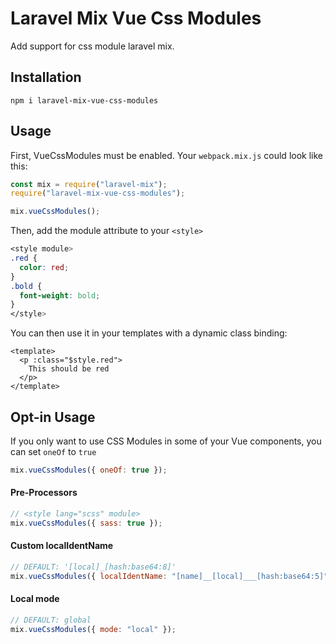 # Laravel Mix Vue Css Modules

Add support for css module laravel mix.

## Installation

```
npm i laravel-mix-vue-css-modules
```

## Usage

First, VueCssModules must be enabled. Your `webpack.mix.js` could look like this:

```js
const mix = require("laravel-mix");
require("laravel-mix-vue-css-modules");

mix.vueCssModules();
```

Then, add the module attribute to your `<style>`

```css
<style module>
.red {
  color: red;
}
.bold {
  font-weight: bold;
}
</style>
```

You can then use it in your templates with a dynamic class binding:

```vue
<template>
  <p :class="$style.red">
    This should be red
  </p>
</template>
```

## Opt-in Usage

If you only want to use CSS Modules in some of your Vue components, you can set `oneOf` to `true`

```js
mix.vueCssModules({ oneOf: true });
```

#### Pre-Processors

```js
// <style lang="scss" module>
mix.vueCssModules({ sass: true });
```

#### Custom localIdentName

```js
// DEFAULT: '[local]_[hash:base64:8]'
mix.vueCssModules({ localIdentName: "[name]__[local]___[hash:base64:5]" });
```

#### Local mode

```js
// DEFAULT: global
mix.vueCssModules({ mode: "local" });
```
